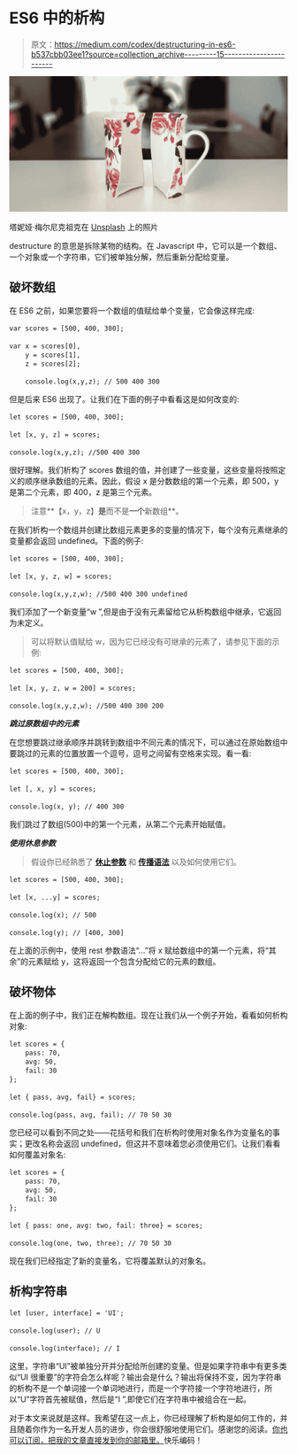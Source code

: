 # ES6 中的析构

> 原文：<https://medium.com/codex/destructuring-in-es6-b537cbb03ee1?source=collection_archive---------15----------------------->

![](img/e6d2d6aef8ab9194c1d3a60ceb0a7a11.png)

塔妮娅·梅尔尼克祖克在 [Unsplash](https://unsplash.com/s/photos/split?utm_source=unsplash&utm_medium=referral&utm_content=creditCopyText) 上的照片

destructure 的意思是拆除某物的结构。在 Javascript 中，它可以是一个数组、一个对象或一个字符串，它们被单独分解，然后重新分配给变量。

## **破坏数组**

在 ES6 之前，如果您要将一个数组的值赋给单个变量，它会像这样完成:

```
var scores = [500, 400, 300];

var x = scores[0],
    y = scores[1],
    z = scores[2];

    console.log(x,y,z); // 500 400 300
```

但是后来 ES6 出现了。让我们在下面的例子中看看这是如何改变的:

```
let scores = [500, 400, 300];

let [x, y, z] = scores;

console.log(x,y,z); //500 400 300
```

很好理解。我们析构了 scores 数组的值，并创建了一些变量，这些变量将按照定义的顺序继承数组的元素。因此，假设 x 是分数数组的第一个元素，即 500，y 是第二个元素，即 400，z 是第三个元素。

> 注意**【x，y，z】**是**而不是**一个**新数组**。

在我们析构一个数组并创建比数组元素更多的变量的情况下，每个没有元素继承的变量都会返回 undefined。下面的例子:

```
let scores = [500, 400, 300];

let [x, y, z, w] = scores;

console.log(x,y,z,w); //500 400 300 undefined
```

我们添加了一个新变量“w ”,但是由于没有元素留给它从析构数组中继承，它返回为未定义。

> 可以将默认值赋给 w，因为它已经没有可继承的元素了，请参见下面的示例:

```
let scores = [500, 400, 300];

let [x, y, z, w = 200] = scores;

console.log(x,y,z,w); //500 400 300 200
```

***跳过原数组中的元素***

在您想要跳过继承顺序并跳转到数组中不同元素的情况下，可以通过在原始数组中要跳过的元素的位置放置一个逗号，逗号之间留有空格来实现。看一看:

```
let scores = [500, 400, 300];

let [, x, y] = scores;

console.log(x, y); // 400 300
```

我们跳过了数组(500)中的第一个元素，从第二个元素开始赋值。

***使用休息参数***

> 假设你已经熟悉了 [**休止参数**](https://developer.mozilla.org/en-US/docs/Web/JavaScript/Reference/Functions/rest_parameters) 和 [**传播语法**](https://developer.mozilla.org/en-US/docs/Web/JavaScript/Reference/Operators/Spread_syntax) 以及如何使用它们。

```
let scores = [500, 400, 300];

let [x, ...y] = scores;

console.log(x); // 500

console.log(y); // [400, 300]
```

在上面的示例中，使用 rest 参数语法“…”将 x 赋给数组中的第一个元素，将“其余”的元素赋给 y，这将返回一个包含分配给它的元素的数组。

## **破坏物体**

在上面的例子中，我们正在解构数组。现在让我们从一个例子开始，看看如何析构对象:

```
let scores = {
    pass: 70,
    avg: 50,
    fail: 30
};

let { pass, avg, fail} = scores;

console.log(pass, avg, fail); // 70 50 30
```

您已经可以看到不同之处——花括号和我们在析构时使用对象名作为变量名的事实；更改名称会返回 undefined，但这并不意味着您必须使用它们。让我们看看如何覆盖对象名:

```
let scores = {
    pass: 70,
    avg: 50,
    fail: 30
};

let { pass: one, avg: two, fail: three} = scores;

console.log(one, two, three); // 70 50 30
```

现在我们已经指定了新的变量名，它将覆盖默认的对象名。

## 析构字符串

```
let [user, interface] = 'UI';

console.log(user); // U

console.log(interface); // I
```

这里，字符串“UI”被单独分开并分配给所创建的变量。但是如果字符串中有更多类似“UI 很重要”的字符会怎么样呢？输出会是什么？输出将保持不变，因为字符串的析构不是一个单词接一个单词地进行，而是一个字符接一个字符地进行，所以“U”字符首先被赋值，然后是“I ”,即使它们在字符串中被组合在一起。

对于本文来说就是这样。我希望在这一点上，你已经理解了析构是如何工作的，并且随着你作为一名开发人员的进步，你会很舒服地使用它们。感谢您的阅读。[你也可以订阅，把我的文章直接发到你的邮箱里。](/subscribe/@ihechivinabba)快乐编码！